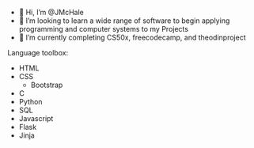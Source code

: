 - 👋 Hi, I’m @JMcHale
- 👀 I’m looking to learn a wide range of software to begin applying programming and computer systems to my Projects
- 🌱 I’m currently completing CS50x, freecodecamp, and theodinproject

Language toolbox: 
- HTML
- CSS
  - Bootstrap
- C
- Python
- SQL
- Javascript
- Flask
- Jinja

<!---
JMcHale/JMcHale is a ✨ special ✨ repository because its `README.md` (this file) appears on your GitHub profile.
You can click the Preview link to take a look at your changes.
--->
